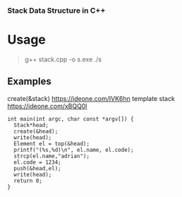 ### Stack Data Structure in C++

# Usage
  >g++ stack.cpp -o s.exe
  >./s
>
##  Examples

create(&stack) https://ideone.com/IVK6hn 
template stack https://ideone.com/xBQQ0l
```
int main(int argc, char const *argv[]) {
  Stack*head;
  create(&head);
  write(head);
  Element el = top(&head);
  printf("(%s,%d)\n", el.name, el.code);
  strcp(el.name,"adrian");
  el.code = 1234;
  push(&head,el);
  write(head);
  return 0;
}
```
